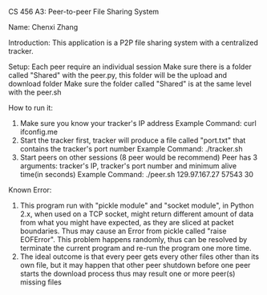 CS 456 A3: Peer-to-peer File Sharing System

Name:
Chenxi Zhang

Introduction:
This application is a P2P file sharing system with a centralized tracker.

Setup:
Each peer require an individual session
Make sure there is a folder called "Shared" with the peer.py, this folder will be the upload and download folder
Make sure the folder called "Shared" is at the same level with the peer.sh

How to run it:
1) Make sure you know your tracker's IP address
   Example Command: curl ifconfig.me
2) Start the tracker first, tracker will produce a file called "port.txt" that contains the tracker's port number
   Example Command: ./tracker.sh
3) Start peers on other sessions (8 peer would be recommend)
   Peer has 3 arguments: tracker's IP, tracker's port number and minimum alive time(in seconds)
   Example Command: ./peer.sh 129.97.167.27 57543 30

Known Error:
1) This program run with "pickle module" and "socket module", in Python 2.x, when used on a TCP socket,
   might return different amount of data from what you might have expected, as they are sliced at packet boundaries.
   Thus may cause an Error from pickle called "raise EOFError".
   This problem happens randomly, thus can be resolved by terminate the current program and re-run the program one more time.
2) The ideal outcome is that every peer gets every other files other than its own file, but it may happen that other peer shutdown before one peer starts the download process
   thus may result one or more peer(s) missing files

